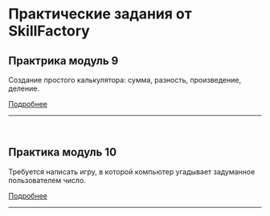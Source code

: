 # Практические задания от SkillFactory

## Практрика модуль 9

Создание простого калькулятора: сумма, разность, произведение, деление.
<br>

[Подробнее](https://deflion.github.io/php/bjs/07_Number_and_string/)
<hr>
<br>

## Практика модуль 10

Требуется написать игру, в которой компьютер угадывает задуманное пользователем число.
<br>

[Подробнее](https://deflion.github.io/php/bjs/08_if_else/)

<hr>
<br>



<!-- ## Практика модуль 11

<br>
[Подробнее](https://deflion.github.io/php/bjs/10_function_object/)
<hr> -->

